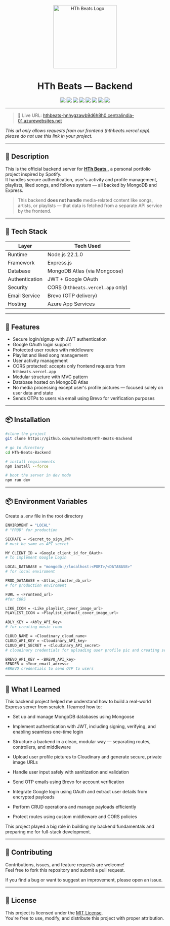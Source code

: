<p align="center">
  <img src="https://res.cloudinary.com/dzjflzbxz/image/upload/v1748345555/logo_s03jy9.png" alt="HTh Beats Logo" width="200"/>
</p>

<h1 align="center">HTh Beats — Backend</h1>

<p align="center">
  <img src="https://img.shields.io/badge/Node.js-22.1.0-green?logo=node.js" />
  <img src="https://img.shields.io/badge/Express.js-Framework-black?logo=express" />
  <img src="https://img.shields.io/badge/MongoDB-Atlas-green?logo=mongodb" />
  <img src="https://img.shields.io/badge/Authentication-JWT-blue" />
  <img src="https://img.shields.io/badge/OAuth-Google-red?logo=google" />
  <img src="https://img.shields.io/badge/Hosted%20on-Azure-blue?logo=microsoftazure" />
  <a href="https://hthbeats.vercel.app">
  <img src="https://img.shields.io/badge/CORS-hthbeats.vercel.app-important" />
  </a>
  <img src="https://img.shields.io/badge/License-MIT-yellow.svg" />
</p>

---

> 🔗 Live URL: [hthbeats-hnhvgzawb9d6h8h0.centralindia-01.azurewebsites.net](hthbeats-hnhvgzawb9d6h8h0.centralindia-01.azurewebsites.net)

<i>This url only allows requests from our frontend (hthbeats.vercel.app). please do not use this link in your project.</i>

---

## 📄 Description

This is the official backend server for <a href="https://github.com/mahesh548/HTh-Beats-Frontend">**HTh Beats** </a>, a personal portfolio project inspired by Spotify.  
It handles secure authentication, user's activity and profile management, playlists, liked songs, and follows system — all backed by MongoDB and Express.

> This backend **does not handle** media-related content like songs, artists, or playlists — that data is fetched from a separate API service by the frontend.

---

## 🧠 Tech Stack

| Layer          | Tech Used                         |
| -------------- | --------------------------------- |
| Runtime        | Node.js 22.1.0                    |
| Framework      | Express.js                        |
| Database       | MongoDB Atlas (via Mongoose)      |
| Authentication | JWT + Google OAuth                |
| Security       | CORS (`hthbeats.vercel.app` only) |
| Email Service  | Brevo (OTP delivery)              |
| Hosting        | Azure App Services                |

---

## 🚀 Features

- Secure login/signup with JWT authentication
- Google OAuth login support
- Protected user routes with middleware
- Playlist and liked song management
- User activity management
- CORS protected: accepts only frontend requests from `hthbeats.vercel.app`
- Modular structure with MVC pattern
- Database hosted on MongoDB Atlas
- No media processing except user's profile pictures — focused solely on user data and state
- Sends OTPs to users via email using Brevo for verification purposes

---

## 📦 Installation

```bash
#clone the project
git clone https://github.com/mahesh548/HTh-Beats-Backend

# go to directory
cd HTh-Beats-Backend

# install requirements
npm install --force

# boot the server in dev mode
npm run dev

```

---

## 📦 Environment Variables

Create a .env file in the root directory

```bash
ENVIROMENT = "LOCAL"
# "PROD" for production

SECRATE = <Secret_to_sign_JWT>
# must be same as API secret

MY_CLIENT_ID = <Google_client_id_for_OAuth>
# to implement Google Login

LOCAL_DATABASE = "mongodb://localhost:<PORT>/<DATABASE>"
# for local enviroment

PROD_DATABASE = <Atlas_cluster_db_url>
# for production enviroment

FURL = <Frontend_url>
#for CORS

LIKE_ICON = <Like_playlist_cover_image_url>
PLAYLIST_ICON = <Playlist_default_cover_image_url>

ABLY_KEY = <Ably_API_Key>
# for creating music room

CLOUD_NAME = <Cloudinary_cloud_name>
CLOUD_API_KEY = <Cloudinary_API_key>
CLOUD_API_SECRET = <Cloudinary_API_secret>
# cloudinary credentials for uploading user profile pic and creating secure url

BREVO_API_KEY = <BREVO_API_key>
SENDER = <Your_email_adress>
#BREVO credentials to send OTP to users
```

---

## 🧠 What I Learned

This backend project helped me understand how to build a real-world Express server from scratch. I learned how to:

- Set up and manage MongoDB databases using Mongoose

- Implement authentication with JWT, including signing, verifying, and enabling seamless one-time login

- Structure a backend in a clean, modular way — separating routes, controllers, and middleware

- Upload user profile pictures to Cloudinary and generate secure, private image URLs

- Handle user input safely with sanitization and validation

- Send OTP emails using Brevo for account verification

- Integrate Google login using OAuth and extract user details from encrypted payloads

- Perform CRUD operations and manage payloads efficiently

- Protect routes using custom middleware and CORS policies

This project played a big role in building my backend fundamentals and preparing me for full-stack development.

---

## 🤝 Contributing

Contributions, issues, and feature requests are welcome!  
Feel free to fork this repository and submit a pull request.

If you find a bug or want to suggest an improvement, please open an issue.

---

## 📝 License

This project is licensed under the [MIT License](LICENSE).  
You're free to use, modify, and distribute this project with proper attribution.
